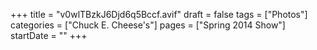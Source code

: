+++
title = "v0wlTBzkJ6Djd6q5Bccf.avif"
draft = false
tags = ["Photos"]
categories = ["Chuck E. Cheese's"]
pages = ["Spring 2014 Show"]
startDate = ""
+++

